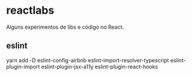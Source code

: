 # reactlabs
Alguns experimentos de libs e código no React.

## eslint
yarn add -D eslint-config-airbnb eslint-import-resolver-typescript eslint-plugin-import eslint-plugin-jsx-a11y eslint-plugin-react-hooks 
